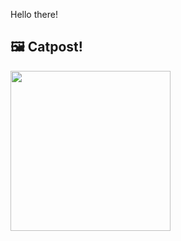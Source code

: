 Hello there!



## 🖼️ Catpost!

<sub>
    <img src="https://cdn2.thecatapi.com/images/dd5.jpg" height="256">
</sub>

